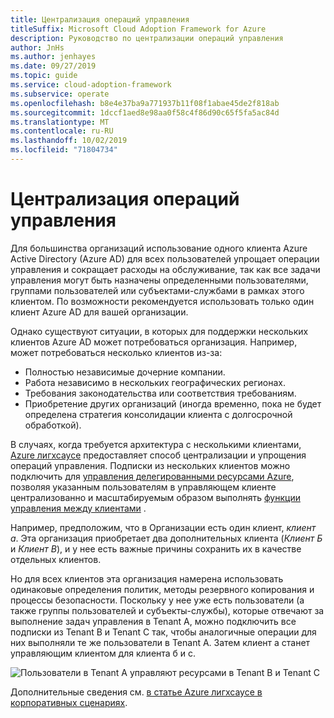 ```yaml
---
title: Централизация операций управления
titleSuffix: Microsoft Cloud Adoption Framework for Azure
description: Руководство по централизации операций управления
author: JnHs
ms.author: jenhayes
ms.date: 09/27/2019
ms.topic: guide
ms.service: cloud-adoption-framework
ms.subservice: operate
ms.openlocfilehash: b8e4e37ba9a771937b11f08f1abae45de2f818ab
ms.sourcegitcommit: 1dccf1aed8e98aa0f58c4f86d90c65f5fa5ac84d
ms.translationtype: MT
ms.contentlocale: ru-RU
ms.lasthandoff: 10/02/2019
ms.locfileid: "71804734"
---
```

# <a name="centralize-management-operations"></a>Централизация операций управления

Для большинства организаций использование одного клиента Azure Active Directory (Azure AD) для всех пользователей упрощает операции управления и сокращает расходы на обслуживание, так как все задачи управления могут быть назначены определенными пользователями, группами пользователей или субъектами-службами в рамках этого клиентом. По возможности рекомендуется использовать только один клиент Azure AD для вашей организации.

Однако существуют ситуации, в которых для поддержки нескольких клиентов Azure AD может потребоваться организация. Например, может потребоваться несколько клиентов из-за:

- Полностью независимые дочерние компании.
- Работа независимо в нескольких географических регионах.
- Требования законодательства или соответствия требованиям.
- Приобретение других организаций (иногда временно, пока не будет определена стратегия консолидации клиента с долгосрочной обработкой).

В случаях, когда требуется архитектура с несколькими клиентами, [Azure лигхсаусе](https://docs.microsoft.com/azure/lighthouse/overview) предоставляет способ централизации и упрощения операций управления. Подписки из нескольких клиентов можно подключить для [управления делегированными ресурсами Azure](https://docs.microsoft.com/azure/lighthouse/concepts/azure-delegated-resource-management), позволяя указанным пользователям в управляющем клиенте централизованно и масштабируемым образом выполнять [функции управления между клиентами](https://docs.microsoft.com/azure/lighthouse/concepts/cross-tenant-management-experience) .

Например, предположим, что в Организации есть один клиент, *клиент а*. Эта организация приобретает два дополнительных клиента (*Клиент Б* и *Клиент В*), и у нее есть важные причины сохранить их в качестве отдельных клиентов.

Но для всех клиентов эта организация намерена использовать одинаковые определения политик, методы резервного копирования и процессы безопасности. Поскольку у нее уже есть пользователи (а также группы пользователей и субъекты-службы), которые отвечают за выполнение задач управления в Tenant A, можно подключить все подписки из Tenant B и Tenant C так, чтобы аналогичные операции для них выполняли те же пользователи в Tenant A. Затем клиент а станет управляющим клиентом для клиента б и с.

![Пользователи в Tenant А управляют ресурсами в Tenant B и Tenant C](../_images/manage/enterprise-azure-lighthouse.jpg)

Дополнительные сведения см. [в статье Azure лигхсаусе в корпоративных сценариях](https://docs.microsoft.com/azure/lighthouse/concepts/enterprise).
